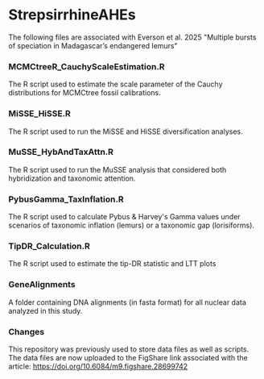 # StrepsirrhineAHEs

The following files are associated with Everson et al. 2025 "Multiple bursts of speciation in Madagascar’s endangered lemurs"

### MCMCtreeR_CauchyScaleEstimation.R
The R script used to estimate the scale parameter of the Cauchy distributions for MCMCtree fossil calibrations.

### MiSSE_HiSSE.R
The R script used to run the MiSSE and HiSSE diversification analyses.

### MuSSE_HybAndTaxAttn.R
The R script used to run the MuSSE analysis that considered both hybridization and taxonomic attention.

### PybusGamma_TaxInflation.R
The R script used to calculate Pybus & Harvey's Gamma values under scenarios of taxonomic inflation (lemurs) or a taxonomic gap (lorisiforms).

### TipDR_Calculation.R
The R script used to estimate the tip-DR statistic and LTT plots

### GeneAlignments
A folder containing DNA alignments (in fasta format) for all nuclear data analyzed in this study.

### Changes
This repository was previously used to store data files as well as scripts. The data files are now uploaded to the FigShare link associated with the article: https://doi.org/10.6084/m9.figshare.28699742
